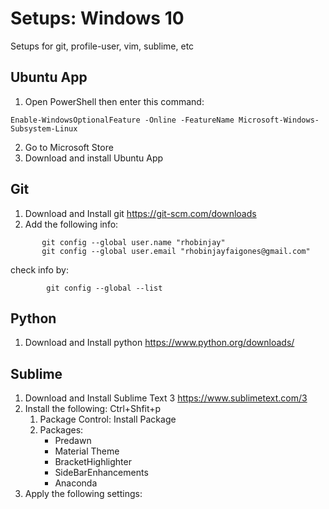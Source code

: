 # Setups: Windows 10
Setups for git, profile-user, vim, sublime, etc

## Ubuntu App
1. Open PowerShell then enter this command:
```
Enable-WindowsOptionalFeature -Online -FeatureName Microsoft-Windows-Subsystem-Linux
```
2. Go to Microsoft Store
3. Download and install Ubuntu App

## Git
1. Download and Install git
	https://git-scm.com/downloads
2. Add the following info:
```
       git config --global user.name "rhobinjay"
       git config --global user.email "rhobinjayfaigones@gmail.com"
```
check info by:
```
        git config --global --list
```

## Python
1. Download and Install python
https://www.python.org/downloads/

## Sublime
1. Download and Install Sublime Text 3
https://www.sublimetext.com/3
2. Install the following: Ctrl+Shfit+p
	1. Package Control: Install Package
	2. Packages:
		- Predawn
		- Material Theme
		- BracketHighlighter
		- SideBarEnhancements
		- Anaconda
3. Apply the following settings:
